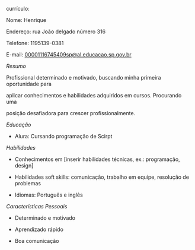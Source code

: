 currículo:

Nome: Henrique

Endereço: rua João delgado número 316

Telefone: 1195139-0381

E-mail: 00001116745409sp@al.educacao.sp.gov.br

*Resumo*

Profissional determinado e motivado, buscando minha primeira oportunidade para

aplicar conhecimentos e habilidades adquiridos em cursos. Procurando uma

posição desafiadora para crescer profissionalmente.

*Educação*

- Alura: Cursando programação de Scirpt

*Habilidades*

- Conhecimentos em [inserir habilidades técnicas, ex.: programação, design]

- Habilidades soft skills: comunicação, trabalho em equipe, resolução de problemas

- Idiomas: Português e inglês

*Características Pessoais*

- Determinado e motivado

- Aprendizado rápido

- Boa comunicação
